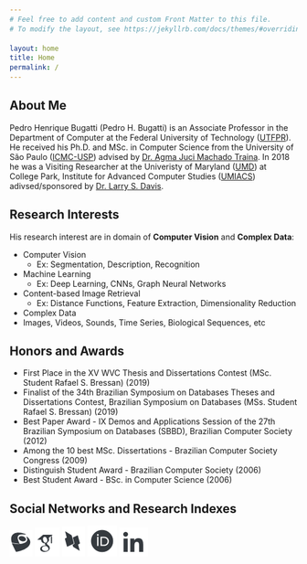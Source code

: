 ```yaml
---
# Feel free to add content and custom Front Matter to this file.
# To modify the layout, see https://jekyllrb.com/docs/themes/#overriding-theme-defaults

layout: home
title: Home
permalink: /
---
```



## **About Me**
Pedro Henrique Bugatti (Pedro H. Bugatti) is an Associate Professor in the Department of Computer at the Federal University of Technology ([UTFPR](http://www.utfpr.edu.br/english)). He received his Ph.D. and MSc. in Computer Science from the University of São Paulo ([ICMC-USP](https://www.icmc.usp.br/en/)) advised by [Dr. Agma Juci Machado Traina](https://www.icmc.usp.br/en/people?id=4170385). In 2018 he was a Visiting Researcher at the Univeristy of Maryland ([UMD](https://www.umd.edu)) at College Park, Institute for Advanced Computer Studies ([UMIACS](https://www.umiacs.umd.edu)) adivsed/sponsored by [Dr. Larry S. Davis](https://www.cs.umd.edu/people/lsdavis).


## **Research Interests**

His research interest are in domain of **Computer Vision** and **Complex Data**:

- Computer Vision
  - Ex: Segmentation, Description, Recognition
- Machine Learning 
  - Ex: Deep Learning, CNNs, Graph Neural Networks
- Content-based Image Retrieval
  - Ex: Distance Functions, Feature Extraction, Dimensionality Reduction
 - Complex Data
  - Images, Videos, Sounds, Time Series, Biological Sequences, etc


## **Honors and Awards**

- First Place in the XV WVC Thesis and Dissertations Contest (MSc. Student Rafael S. Bressan) (2019)
- Finalist of the 34th Brazilian Symposium on Databases Theses and Dissertations Contest, Brazilian Symposium on Databases (MSs. Student Rafael S. Bressan) (2019)
- Best Paper Award - IX Demos and Applications Session of the 27th Brazilian Symposium on Databases (SBBD), Brazilian Computer Society (2012) 
- Among the 10 best MSc. Dissertations - Brazilian Computer Society Congress (2009)
- Distinguish Student Award - Brazilian Computer Society (2006)
- Best Student Award - BSc. in Computer Science (2006)


## **Social Networks and Research Indexes**

[![](icons/lattes.png)](http://lattes.cnpq.br/2177467029991118)  [![](icons/google.png)](https://scholar.google.com/citations?user=gsa00cEAAAAJ&hl=en)  [![](icons/dblp.png)](https://dblp.org/pid/13/4202.html)  [![](icons/researchid.png)](https://orcid.org/0000-0001-9421-9254)  [![](icons/linkedin.png)](www.linkedin.com/in/pedro-bugatti-3a564b1a)
